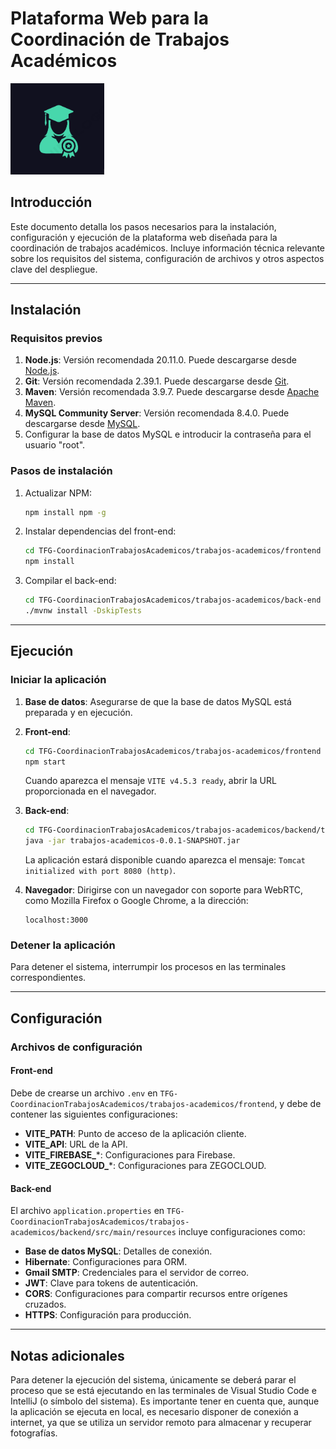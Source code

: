 # Plataforma Web para la Coordinación de Trabajos Académicos

<img src="https://github.com/miguelglez8/project-tfg/blob/main/frontend/public/logo.png" width="150">

## Introducción

Este documento detalla los pasos necesarios para la instalación, configuración y ejecución de la plataforma web diseñada para la coordinación de trabajos académicos. Incluye información técnica relevante sobre los requisitos del sistema, configuración de archivos y otros aspectos clave del despliegue.

---

## Instalación

### Requisitos previos

1. **Node.js**: Versión recomendada 20.11.0. Puede descargarse desde [Node.js](https://nodejs.org/).
2. **Git**: Versión recomendada 2.39.1. Puede descargarse desde [Git](https://git-scm.com/).
3. **Maven**: Versión recomendada 3.9.7. Puede descargarse desde [Apache Maven](https://maven.apache.org/).
4. **MySQL Community Server**: Versión recomendada 8.4.0. Puede descargarse desde [MySQL](https://dev.mysql.com/downloads/).
5. Configurar la base de datos MySQL e introducir la contraseña para el usuario "root".

### Pasos de instalación

1. Actualizar NPM:
   ```bash
   npm install npm -g
   ```
2. Instalar dependencias del front-end:
   ```bash
   cd TFG-CoordinacionTrabajosAcademicos/trabajos-academicos/frontend
   npm install
   ```
3. Compilar el back-end:
   ```bash
   cd TFG-CoordinacionTrabajosAcademicos/trabajos-academicos/back-end
   ./mvnw install -DskipTests
   ```

---

## Ejecución

### Iniciar la aplicación

1. **Base de datos**: Asegurarse de que la base de datos MySQL está preparada y en ejecución.

2. **Front-end**:
   ```bash
   cd TFG-CoordinacionTrabajosAcademicos/trabajos-academicos/frontend
   npm start
   ```
   Cuando aparezca el mensaje `VITE v4.5.3 ready`, abrir la URL proporcionada en el navegador.

3. **Back-end**:
   ```bash
   cd TFG-CoordinacionTrabajosAcademicos/trabajos-academicos/backend/target
   java -jar trabajos-academicos-0.0.1-SNAPSHOT.jar
   ```
   La aplicación estará disponible cuando aparezca el mensaje: `Tomcat initialized with port 8080 (http)`.
4. **Navegador**:
   Dirigirse con un navegador con soporte para WebRTC, como Mozilla Firefox o Google Chrome, a la dirección:
   ```
   localhost:3000
   ```

### Detener la aplicación

Para detener el sistema, interrumpir los procesos en las terminales correspondientes.

---

## Configuración

### Archivos de configuración

#### Front-end
Debe de crearse un archivo `.env` en `TFG-CoordinacionTrabajosAcademicos/trabajos-academicos/frontend`, y debe de contener las siguientes configuraciones:

- **VITE_PATH**: Punto de acceso de la aplicación cliente.
- **VITE_API**: URL de la API.
- **VITE_FIREBASE_***: Configuraciones para Firebase.
- **VITE_ZEGOCLOUD_***: Configuraciones para ZEGOCLOUD.

#### Back-end
El archivo `application.properties` en `TFG-CoordinacionTrabajosAcademicos/trabajos-academicos/backend/src/main/resources` incluye configuraciones como:

- **Base de datos MySQL**: Detalles de conexión.
- **Hibernate**: Configuraciones para ORM.
- **Gmail SMTP**: Credenciales para el servidor de correo.
- **JWT**: Clave para tokens de autenticación.
- **CORS**: Configuraciones para compartir recursos entre orígenes cruzados.
- **HTTPS**: Configuración para producción.

---

## Notas adicionales

Para detener la ejecución del sistema, únicamente se deberá parar el proceso que se está ejecutando en las terminales de Visual Studio Code e IntelliJ (o símbolo del sistema).
Es importante tener en cuenta que, aunque la aplicación se ejecuta en local, es necesario disponer de conexión a internet, ya que se utiliza un servidor remoto para almacenar y recuperar fotografías.
